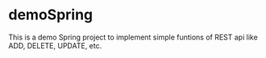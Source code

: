 # demoSpring
This is a demo Spring project to implement simple funtions of REST api like ADD, DELETE, UPDATE, etc.  
